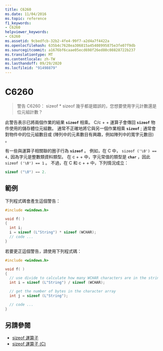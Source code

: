 ```yaml
---
title: C6260
ms.date: 11/04/2016
ms.topic: reference
f1_keywords:
- C6260
helpviewer_keywords:
- C6260
ms.assetid: 9cbedfcb-32b2-4fe4-99f7-a2d4a7f4422a
ms.openlocfilehash: 635b4c7628ea306815a45408995875e3fe07f9db
ms.sourcegitcommit: a1676bf6caae05ecd698f26ed80c08828722b237
ms.translationtype: MT
ms.contentlocale: zh-TW
ms.lasthandoff: 09/29/2020
ms.locfileid: "91498879"
---
```

# <a name="c6260"></a>C6260

> 警告 C6260： sizeof * sizeof 幾乎都是錯誤的，您想要使用字元計數還是位元組計數？

此警告表示已將兩個作業的結果 **`sizeof`** 相乘。 C/c + + 運算子會傳回 **`sizeof`** 物件使用的儲存體位元組數。 通常不正確地將它與另一個作業相乘 **`sizeof`** ; 通常會對物件中的位元組數目或 (陣列中的元素數目有興趣，例如陣列中的寬字元數目) 。

有一些與運算子相關聯的圈子行為 **`sizeof`** 。 例如，在 C 中， `sizeof ('\0') == 4,` 因為字元是整數類資料類型。 在 c + + 中，字元常值的類型是 **`char`** ，因此 `sizeof ('\0') == 1` 。 不過，在 C 和 c + + 中，下列情況成立：

```cpp
sizeof ("\0") == 2.
```

## <a name="example"></a>範例

下列程式碼會產生這個警告：

```cpp
#include <windows.h>

void f( )
{
  int i;
  i = sizeof (L"String") * sizeof (WCHAR);
  // code ...
}
```

若要更正這個警告，請使用下列程式碼：

```cpp
#include <windows.h>

void f( )
{
  // use divide to calculate how many WCHAR characters are in the string
  int i = sizeof (L"String") / sizeof (WCHAR);

  // get the number of bytes in the character array
  int j = sizeof (L"String");

  // code ...
}
```

## <a name="see-also"></a>另請參閱

- [sizeof 運算子](../cpp/sizeof-operator.md)
- [sizeof 運算子 (C) ](../c-language/sizeof-operator-c.md)
